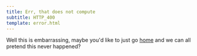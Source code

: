 ```yaml
---
title: Err, that does not compute
subtitle: HTTP_400
template: error.html
---
```


Well this is embarrassing, maybe you'd like to just go [home](/) and we can all pretend
this never happened?
